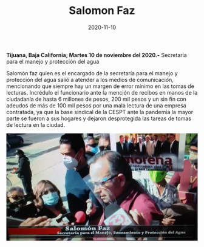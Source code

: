 ﻿---
layout: blog
title:  "Salomon Faz"
date:   2020-11-10  
categories: tijuana
permalink: /:categories/:title:output_ext
image: /img/cnr/salomon-faz.jpg
autor: 
---


**Tijuana, Baja California;  Martes 10 de noviembre del 2020.-** Secretaria para el manejo y protección del agua


Salomón faz quien es el encargado de la secretaría para el manejo  y protección del agua salió a atender a los medios de comunicación, mencionando que siempre hay un margen de error mínimo  en las tomas de lecturas. Incrédulo el funcionario ante la mención de recibos en manos de la ciudadanía de hasta 6 millones de pesos, 200 mil pesos y un sin fin con adeudos de más de 100 mil pesos por una mala lectura de una empresa contratada, ya que la base sindical de la CESPT ante la pandemia la mayor parte se fueron a sus hogares y dejaron desprotegida las tareas de tomas de lectura en la ciudad.

<div id="carouselExampleSlidesOnly" class="carousel slide" data-ride="carousel">
  <div class="carousel-inner">
    <div class="carousel-item active">
       <img class="d-block w-100" src="/img/cnr/salomon-faz.jpg" loading="lazy"  alt="Salomon Faz">
    </div>
  </div>
</div>